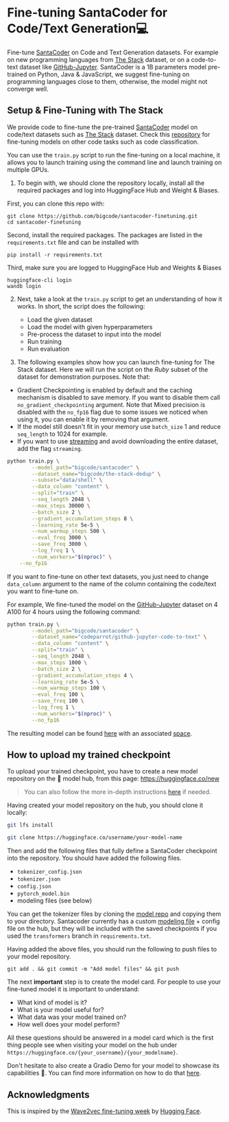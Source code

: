 # Fine-tuning SantaCoder for Code/Text Generation💻
Fine-tune [SantaCoder](https://huggingface.co/bigcode/santacoder) on Code and Text Generation datasets. For example on new programming languages from [The Stack](https://huggingface.co/bigcode/the-stack) dataset, or on a code-to-text dataset like [GitHub-Jupyter](https://huggingface.co/datasets/codeparrot/github-jupyter-code-to-text). SantaCoder is a 1B parameters model pre-trained on Python, Java & JavaScript, we suggest fine-tuning on programming languages close to them, otherwise, the model might not converge well.


## Setup & Fine-Tuning with The Stack

We provide code to fine-tune the pre-trained [SantaCoder](https://huggingface.co/bigcode/santacoder) model on code/text datasets such as [The Stack](https://huggingface.co/bigcode/the-stack) dataset. Check this [repository](https://github.com/bigcode-project/bigcode-evaluation-harness/tree/main/finetuning) for fine-tuning models on other code tasks such as code classification. 

You can use the `train.py` script to run the fine-tuning on a local machine, it allows you to launch training using the command line and launch training on multiple GPUs.

1. To begin with, we should clone the repository locally, install all the required packages and log into HuggingFace Hub and Weight & Biases.

First, you can clone this repo with:

```
git clone https://github.com/bigcode/santacoder-finetuning.git
cd santacoder-finetuning
```

Second, install the required packages. The packages are listed in the `requirements.txt` file and can be installed with

```
pip install -r requirements.txt
```

Third, make sure you are logged to HuggingFace Hub and Weights & Biases

```
huggingface-cli login
wandb login
```

2. Next, take a look at the `train.py` script to get an understanding of how it works. In short, the script does the following:

	- Load the given dataset 
	- Load the model with given hyperparameters
	- Pre-process the dataset to input into the model
	- Run training
	- Run evaluation

3. The following examples show how you can launch fine-tuning for The Stack dataset. 
Here we will run the script on the *Ruby* subset of the dataset for demonstration purposes. Note that:
- Gradient Checkpointing is enabled by default and the caching mechanism is disabled to save memory. If you want to disable them call `no_gradient_checkpointing` argument. Note that Mixed precision is disabled with the `no_fp16` flag due to some issues we noticed when using it, you can enable it by removing that argument.
- If the model still doesn't fit in your memory use `batch_size` 1 and reduce `seq_length` to 1024 for example.
- If you want to use [streaming](https://huggingface.co/docs/datasets/stream) and avoid downloading the entire dataset, add the flag `streaming`.


```bash
python train.py \
        --model_path="bigcode/santacoder" \
        --dataset_name="bigcode/the-stack-dedup" \
        --subset="data/shell" \
        --data_column "content" \
        --split="train" \
        --seq_length 2048 \
        --max_steps 30000 \
        --batch_size 2 \
        --gradient_accumulation_steps 8 \
        --learning_rate 5e-5 \
        --num_warmup_steps 500 \
        --eval_freq 3000 \
        --save_freq 3000 \
        --log_freq 1 \
        --num_workers="$(nproc)" \
	--no_fp16
```
If you want to fine-tune on other text datasets, you just need to change `data_column` argument to the name of the column containing the code/text you want to fine-tune on.
 
For example, We fine-tuned the model on the [GitHub-Jupyter](https://huggingface.co/datasets/codeparrot/github-jupyter-code-to-text) dataset on 4 A100 for 4 hours using the following command:

```bash
python train.py \
        --model_path="bigcode/santacoder" \
        --dataset_name="codeparrot/github-jupyter-code-to-text" \
        --data_column "content" \
        --split="train" \
        --seq_length 2048 \
        --max_steps 1000 \
        --batch_size 2 \
        --gradient_accumulation_steps 4 \
        --learning_rate 5e-5 \
        --num_warmup_steps 100 \
        --eval_freq 100 \
        --save_freq 100 \
        --log_freq 1 \
        --num_workers="$(nproc)" \
        --no_fp16
```

The resulting model can be found [here](https://huggingface.co/loubnabnl/santacoder-code-to-text) with an associated [space](https://huggingface.co/spaces/loubnabnl/santa-explains-code).

## How to upload my trained checkpoint

To upload your trained checkpoint, you have to create a new model repository on the 🤗 model hub, from this page: https://huggingface.co/new

> You can also follow the more in-depth instructions [here](https://huggingface.co/transformers/model_sharing.html) if needed.

Having created your model repository on the hub, you should clone it locally:

```bash
git lfs install

git clone https://huggingface.co/username/your-model-name
```

Then and add the following files that fully define a SantaCoder checkpoint into the repository. You should have added the following files.

- `tokenizer_config.json`
- `tokenizer.json`
- `config.json`
- `pytorch_model.bin`
- modeling files (see below)

You can get the tokenizer files by cloning the [model repo](https://huggingface.co/bigcode/santacoder/tree/main) and copying them to your directory. Santacoder currently has a custom [modeling file](https://huggingface.co/bigcode/santacoder/blob/main/modeling_gpt2_mq.py) + config file on the hub, but they will be included with the saved checkpoints if you used the `transformers` branch in `requirements.txt`.

Having added the above files, you should run the following to push files to your model repository.  
```
git add . && git commit -m "Add model files" && git push
```

The next **important** step is to create the model card. For people to use your fine-tuned 
model it is important to understand: 

- What kind of model is it?
- What is your model useful for?
- What data was your model trained on?
- How well does your model perform?

All these questions should be answered in a model card which is the first thing people see when 
visiting your model on the hub under `https://huggingface.co/{your_username}/{your_modelname}`.

Don't hesitate to also create a Gradio Demo for your model to showcase its capabilities 🚀. You can find more information on how to do that [here](https://huggingface.co/docs/hub/spaces-sdks-gradio).
## Acknowledgments

This is inspired by the [Wave2vec fine-tuning week](https://github.com/huggingface/transformers/edit/main/examples/research_projects/wav2vec2/) by [Hugging Face](https://huggingface.co/).
